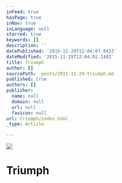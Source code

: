 ```yaml
---
inFeed: true
hasPage: true
inNav: true
inLanguage: null
starred: true
keywords: []
description: ''
datePublished: '2015-11-29T12:04:07.043Z'
dateModified: '2015-11-29T12:04:02.146Z'
title: Triumph
author: []
sourcePath: _posts/2015-11-29-triumph.md
published: true
authors: []
publisher:
  name: null
  domain: null
  url: null
  favicon: null
url: triumph/index.html
_type: Article

---
```

![](https://the-grid-user-content.s3-us-west-2.amazonaws.com/0f2868d2-64d5-4b82-b6d8-f549a24c6a3e.jpg)

# Triumph